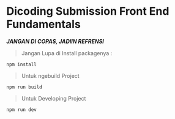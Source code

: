 # Dicoding Submission Front End Fundamentals

***JANGAN DI COPAS, JADIIN REFRENSI***

> Jangan Lupa di Install packagenya : 
```
npm install
```

> Untuk ngebuild Project
```
npm run build
```

> Untuk Developing Project
```
npm run dev
```
